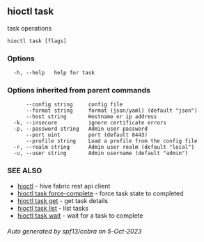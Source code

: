## hioctl task

task operations

```
hioctl task [flags]
```

### Options

```
  -h, --help   help for task
```

### Options inherited from parent commands

```
      --config string     config file
      --format string     format (json/yaml) (default "json")
      --host string       Hostname or ip address
  -k, --insecure          ignore certificate errors
  -p, --password string   Admin user password
      --port uint         port (default 8443)
      --profile string    Load a profile from the config file
  -r, --realm string      Admin user realm (default "local")
  -u, --user string       Admin username (default "admin")
```

### SEE ALSO

* [hioctl](hioctl.md)	 - hive fabric rest api client
* [hioctl task force-complete](hioctl_task_force-complete.md)	 - force task state to completed
* [hioctl task get](hioctl_task_get.md)	 - get task details
* [hioctl task list](hioctl_task_list.md)	 - list tasks
* [hioctl task wait](hioctl_task_wait.md)	 - wait for a task to complete

###### Auto generated by spf13/cobra on 5-Oct-2023
